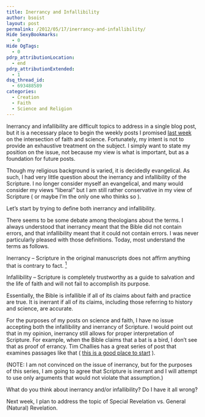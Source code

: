 ```yaml
---
title: Inerrancy and Infallibility
author: bsoist
layout: post
permalink: /2012/05/17/inerrancy-and-infallibility/
Hide SexyBookmarks:
  - 0
Hide OgTags:
  - 0
pdrp_attributionLocation:
  - end
pdrp_attributionExtended:
  - 1
dsq_thread_id:
  - 693488589
categories:
  - Creation
  - Faith
  - Science and Religion
---
```

Inerrancy and infallibility are difficult topics to address in a single blog post, but it is a necessary place to begin the weekly posts I promised [last week][1] on the intersection of faith and science. Fortunately, my intent is not to provide an exhaustive treatment on the subject. I simply want to state my position on the issue, not because my view is what is important, but as a foundation for future posts. 

Though my religious background is varied, it is decidedly evangelical. As such, I had very little question about the inerrancy and infallibility of the Scripture. I no longer consider myself an evangelical, and many would consider my views &#8220;liberal&#8221; but I am still rather conservative in my view of Scripture ( or maybe I&#8217;m the only one who thinks so ).

Let&#8217;s start by trying to define both inerrancy and infallibility. 

There seems to be some debate among theologians about the terms. I always understood that inerrancy meant that the Bible did not contain errors, and that infallibility meant that it could not contain errors. I was never particularly pleased with those definitions. Today, most understand the terms as follows.

Inerrancy &#8211; Scripture in the original manuscripts does not affirm anything that is contrary to fact. <a target="_blank" href="https://en.wikipedia.org/wiki/Inerrancy#cite_note-Grudem90-0"><sup>1</sup></a>

Infallibility &#8211; Scripture is completely trustworthy as a guide to salvation and the life of faith and will not fail to accomplish its purpose.

Essentially, the Bible is infallible if all of its claims about faith and practice are true. It is inerrant if all of its claims, including those referring to history and science, are accurate. 

For the purposes of my posts on science and faith, I have no issue accepting both the infallibility and inerrancy of Scripture. I would point out that in my opinion, inerrancy still allows for proper interpretation of Scripture. For example, when the Bible claims that a bat is a bird, I don&#8217;t see that as proof of errancy. Tim Challies has a great series of post that examines passages like that ( <a href="http://www.challies.com/bible/what-does-inerrant-mean" target="_blank">this is a good place to start</a> ).

(NOTE: I am not convinced on the issue of inerrancy, but for the purposes of this series, I am going to agree that Scripture is inerrant and I will attempt to use only arguments that would not violate that assumption.)

What do you think about inerrancy and/or infallibility? Do I have it all wrong?

Next week, I plan to address the topic of Special Revelation vs. General (Natural) Revelation.

 [1]: http://whsjr.soistmann.com/oped/2012/05/07/science-and-religion/